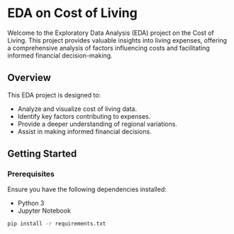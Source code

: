 # EDA on Cost of Living

Welcome to the Exploratory Data Analysis (EDA) project on the Cost of Living. This project provides valuable insights into living expenses, offering a comprehensive analysis of factors influencing costs and facilitating informed financial decision-making.

## Overview

This EDA project is designed to:

- Analyze and visualize cost of living data.
- Identify key factors contributing to expenses.
- Provide a deeper understanding of regional variations.
- Assist in making informed financial decisions.

## Getting Started

### Prerequisites

Ensure you have the following dependencies installed:

- Python 3
- Jupyter Notebook

```bash
pip install -r requirements.txt

